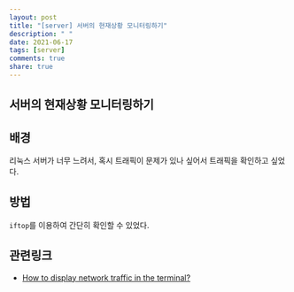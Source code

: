 ```yaml
---
layout: post
title: "[server] 서버의 현재상황 모니터링하기"
description: " "
date: 2021-06-17
tags: [server]
comments: true
share: true
---
```


## 서버의 현재상황 모니터링하기

## 배경

리눅스 서버가 너무 느려서, 혹시 트래픽이 문제가 있나 싶어서 트래픽을 확인하고 싶었다.

## 방법

`iftop`를 이용하여 간단히 확인할 수 있었다.

## 관련링크

* [How to display network traffic in the terminal?](https://askubuntu.com/questions/257263/how-to-display-network-traffic-in-the-terminal)
